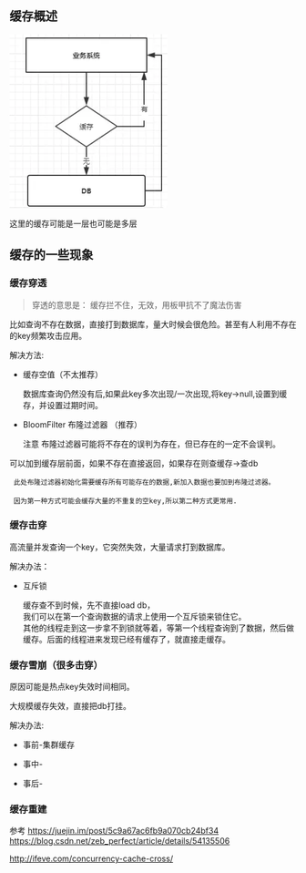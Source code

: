 ## 缓存概述


![](assets/CacheSummary_images/92a6ec54.png) 

这里的缓存可能是一层也可能是多层


## 缓存的一些现象

### 缓存穿透

> 穿透的意思是：  缓存拦不住，无效，用板甲抗不了魔法伤害

   比如查询不存在数据，直接打到数据库，量大时候会很危险。甚至有人利用不存在的key频繁攻击应用。

   解决方法:       
   - 缓存空值（不太推荐）   
   
     数据库查询仍然没有后,如果此key多次出现/一次出现,将key->null,设置到缓存，并设置过期时间。
   
-    BloomFilter 布隆过滤器 （推荐）

     注意 布隆过滤器可能将不存在的误判为存在，但已存在的一定不会误判。 
     
     
   可以加到缓存层前面，如果不存在直接返回，如果存在则查缓存->查db   
     
     此处布隆过滤器初始化需要缓存所有可能存在的数据,新加入数据也要加到布隆过滤器。
     
     因为第一种方式可能会缓存大量的不重复的空key,所以第二种方式更常用.

### 缓存击穿 

   高流量并发查询一个key，它突然失效，大量请求打到数据库。

   解决办法：

   - 互斥锁 
   
     缓存查不到时候，先不直接load db，  
     我们可以在第一个查询数据的请求上使用一个互斥锁来锁住它。   
     其他的线程走到这一步拿不到锁就等着，等第一个线程查询到了数据，然后做缓存。后面的线程进来发现已经有缓存了，就直接走缓存。

### 缓存雪崩（很多击穿）

   原因可能是热点key失效时间相同。

   大规模缓存失效，直接把db打挂。

   解决办法: 

   - 事前-集群缓存
   
   - 事中-
   
   - 事后-


### 缓存重建



参考 
https://juejin.im/post/5c9a67ac6fb9a070cb24bf34
https://blog.csdn.net/zeb_perfect/article/details/54135506   

  

http://ifeve.com/concurrency-cache-cross/


